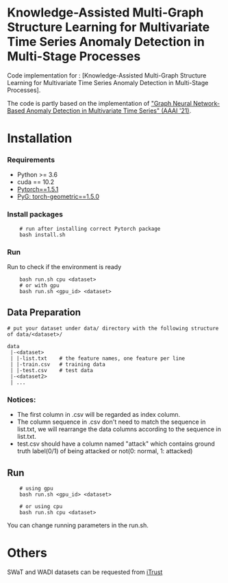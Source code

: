 # Knowledge-Assisted Multi-Graph Structure Learning for Multivariate Time Series Anomaly Detection in Multi-Stage Processes

Code implementation for : [Knowledge-Assisted Multi-Graph Structure Learning for Multivariate Time Series Anomaly Detection in Multi-Stage Processes].

The code is partly based on the implementation of ["Graph Neural Network-Based Anomaly Detection in Multivariate Time Series" (AAAI '21)](https://ojs.aaai.org/index.php/AAAI/article/view/16523).

# Installation
### Requirements
* Python >= 3.6
* cuda == 10.2
* [Pytorch==1.5.1](https://pytorch.org/)
* [PyG: torch-geometric==1.5.0](https://pytorch-geometric.readthedocs.io/en/latest/notes/installation.html)

### Install packages
```
    # run after installing correct Pytorch package
    bash install.sh
```

### Run
Run to check if the environment is ready
```
    bash run.sh cpu <dataset>
    # or with gpu
    bash run.sh <gpu_id> <dataset>  
```

## Data Preparation
```
# put your dataset under data/ directory with the following structure of data/<dataset>/

data
 |-<dataset>
 | |-list.txt    # the feature names, one feature per line
 | |-train.csv   # training data
 | |-test.csv    # test data
 |-<dataset2>
 | ...

```

### Notices:
* The first column in .csv will be regarded as index column. 
* The column sequence in .csv don't need to match the sequence in list.txt, we will rearrange the data columns according to the sequence in list.txt.
* test.csv should have a column named "attack" which contains ground truth label(0/1) of being attacked or not(0: normal, 1: attacked)

## Run
```
    # using gpu
    bash run.sh <gpu_id> <dataset>

    # or using cpu
    bash run.sh cpu <dataset>
```
You can change running parameters in the run.sh.

# Others
SWaT and WADI datasets can be requested from [iTrust](https://itrust.sutd.edu.sg/itrust-labs_datasets/) 


```
